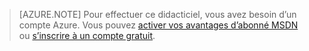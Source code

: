 > [AZURE.NOTE]
> Pour effectuer ce didacticiel, vous avez besoin d’un compte Azure. Vous pouvez [activer vos avantages d’abonné MSDN](https://azure.microsoft.com/pricing/member-offers/msdn-benefits-details/?WT.mc_id=A85619ABF) ou [s’inscrire à un compte gratuit](https://azure.microsoft.com/pricing/free-trial/?WT.mc_id=A85619ABF).

